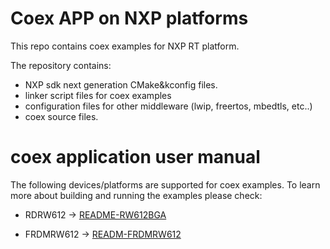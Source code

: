 
# Coex APP on NXP platforms

This repo contains coex examples for NXP RT platform.


The repository contains:

- NXP sdk next generation CMake&kconfig files.
- linker script files for coex examples
- configuration files for other middleware (lwip, freertos, mbedtls, etc..)
- coex source files.

# coex application user manual

The following devices/platforms are supported for coex examples.
To learn more about building and running the examples please check:

- RDRW612 -> [README-RW612BGA][rw612-page]

[rw612-page]: build/rdrw612bga/readme.md

- FRDMRW612 -> [READM-FRDMRW612][frdmrw612-page]

[frdmrw612-page]: build/frdmrw612/readme.md

